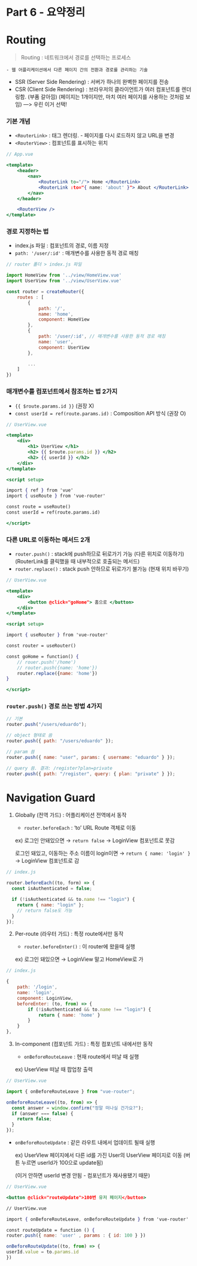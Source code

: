 # Part 6 - 요약정리

# Routing

> Routing : 네트워크에서 경로를 선택하는 프로세스

    - 웹 어플리케이션에서 다른 페이지 간의 전환과 경로를 관리하는 기술

>

- SSR (Server Side Rendering) : 서버가 하나의 완벽한 페이지를 전송
- CSR (Client Side Rendering) : 브라우저의 클라이언트가 여러 컴포넌트를 렌더링함. (부품 갈아낌) (페이지는 1개이지만, 마치 여러 페이지를 사용하는 것처럼 보임) —> 우린 이거 선택!

### 기본 개념

- `<RouterLink>` : <a>태그 렌더링. - 페이지를 다시 로드하지 않고 URL을 변경
- `<RouterView>` : 컴포넌트를 표시하는 위치

```jsx
// App.vue

<template>
	<header>
		<nav>
			<RouterLink to="/"> Home </RouterLink>
			<RouterLink :to="{ name: 'about' }"> About </RouterLink>
		</nav>
	</header>

	<RouterView />
</template>
```

### 경로 지정하는 법

- index.js 파일 : 컴포넌트의 경로, 이름 지정
- `path: '/user/:id'` : 매개변수를 사용한 동적 경로 매칭

```jsx
// router 폴더 > index.js 파일

import HomeView from '../view/HomeView.vue'
import UserView from '../view/UserView.vue'

const router = createRouter({
	routes : [
		{
			path: '/',
			name: 'home',
			component: HomeView
		},
		{
			path: '/user/:id', // 매개변수를 사용한 동적 경로 매칭
			name: 'user',
			component: UserView
		},

		...
	]
})
```

### 매개변수를 컴포넌트에서 참조하는 법 2가지

- `{{ $route.params.id }}` (권장 X)
- `const userId = ref(route.params.id)` : Composition API 방식 (권장 O)

```jsx
// UserView.vue

<template>
	<div>
		<h1> UserView </h1>
		<h2> {{ $route.params.id }} </h2>
		<h2> {{ userId }} </h2>
	</div>
</template>

<script setup>

import { ref } from 'vue'
import { useRoute } from 'vue-router'

const route = useRoute()
const userId = ref(route.params.id)

</script>
```

### 다른 URL로 이동하는 메서드 2개

- `router.push()` : stack에 push하므로 뒤로가기 가능 (다른 위치로 이동하기)
  (RouterLink를 클릭했을 때 내부적으로 호출되는 메서드)
- `router.replace()` : stack push 안하므로 뒤로가기 불가능 (현재 위치 바꾸기)

```jsx
// UserView.vue

<template>
	<div>
		<button @click="goHome"> 홈으로 </button>
	</div>
</template>

<script setup>

import { useRouter } from 'vue-router'

const router = useRouter()

const goHome = function() {
	// rouer.push('/home')
	// router.push({name: 'home'})
	router.replace({name: 'home'})
}

</script>
```

### `router.push()` 경로 쓰는 방법 4가지

```jsx
// 기본
router.push("/users/eduardo");

// object 형태로 씀
router.push({ path: "/users/eduardo" });

// param 씀
router.push({ name: "user", params: { username: "eduardo" } });

// query 씀. 결과: /register?plan=private
router.push({ path: "/register", query: { plan: "private" } });
```

# Navigation Guard

1. Globally (전역 가드) : 어플리케이션 전역에서 동작

   - `router.beforeEach` : ‘to’ URL Route 객체로 이동

   ex) 로그인 안돼있으면 → `return false` → LoginView 컴포넌트로 못감

   로그인 돼있고, 이동하는 주소 이름이 login이면 → `return { name: 'login' }` → LoginView 컴포넌트로 감

```jsx
// index.js

router.beforeEach((to, form) => {
  const isAuthenticated = false;

  if (!isAuthenticated && to.name !== "login") {
    return { name: "login" };
    // return false도 가능
  }
});
```

2. Per-route (라우터 가드) : 특정 route에서만 동작

   - `router.beforeEnter()` : 이 router에 왔을때 실행

   ex) 로그인 돼있으면 → LoginView 말고 HomeView로 가

```jsx
// index.js

{
	path: '/login',
	name: 'login',
	component: LoginView,
	beforeEnter: (to, from) => {
		if (!isAuthenticated && to.name !== "login") {
			return { name: 'home' }
		}
	}
},
```

3. In-component (컴포넌트 가드) : 특정 컴포넌트 내에서만 동작

   - `onBeforeRouteLeave` : 현재 route에서 떠날 때 실행

   ex) UserView 떠날 때 팝업창 출력

```jsx
// UserView.vue

import { onBeforeRouteLeave } from "vue-router";

onBeforeRouteLeave((to, from) => {
  const answer = window.confirm("정말 떠나실 건가요?");
  if (answer === false) {
    return false;
  }
});
```

- `onBeforeRouteUpdate` : 같은 라우트 내에서 업데이트 될때 실행

  ex) UserVIew 페이지에서 다른 id를 가진 User의 UserView 페이지로 이동 (버튼 누르면 userId가 100으로 update됨)

  (이거 안하면 userId 변경 안됨 - 컴포넌트가 재사용됐기 때문)

```jsx
// UserView.vue

<button @click="routeUpdate">100번 유저 페이지</button>

// UserView.vue

import { onBeforeRouteLeave, onBeforeRouteUpdate } from 'vue-router'

const routeUpdate = function () {
router.push({ name: 'user' , params : { id: 100 } })

onBeforeRouteUpdate((to, from) => {
userId.value = to.params.id
})
```
